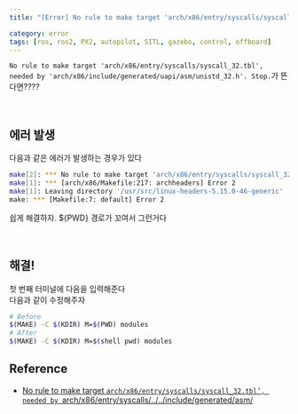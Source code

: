 ```yaml
---
title: "[Error] No rule to make target 'arch/x86/entry/syscalls/syscall_32.tbl', needed by 'arch/x86/include/generated/uapi/asm/unistd_32.h'. Stop."

category: error
tags: [ros, ros2, PX2, autopilot, SITL, gazebo, control, offboard]
---
```


`No rule to make target 'arch/x86/entry/syscalls/syscall_32.tbl', needed by 'arch/x86/include/generated/uapi/asm/unistd_32.h'. Stop.`가 뜬다면???? <br/>

<br/>

## 에러 발생

다음과 같은 에러가 발생하는 경우가 있다 <br/>
~~~bash
make[2]: *** No rule to make target 'arch/x86/entry/syscalls/syscall_32.tbl', needed by 'arch/x86/include/generated/uapi/asm/unistd_32.h'.  Stop.
make[1]: *** [arch/x86/Makefile:217: archheaders] Error 2
make[1]: Leaving directory '/usr/src/linux-headers-5.15.0-46-generic'
make: *** [Makefile:7: default] Error 2

~~~

쉽게 해결하자. ${PWD} 경로가 꼬여서 그런거다 <br/>

<br/>

## 해결!

첫 번째 터미널에 다음을 입력해준다 <br/>
다음과 같이 수정해주자 <br/>

~~~bash
# Before
$(MAKE) -C $(KDIR) M=$(PWD) modules
# After
$(MAKE) -C $(KDIR) M=$(shell pwd) modules
~~~

## Reference
* [No rule to make target `arch/x86/entry/syscalls/syscall_32.tbl’, needed by `arch/x86/entry/syscalls/../../include/generated/asm/](https://itecnote.com/tecnote/no-rule-to-make-target-arch-x86-entry-syscalls-syscall_32-tbl-needed-by-arch-x86-entry-syscalls-include-generated-asm-syscalls_32-h/)
